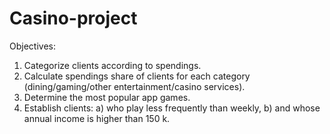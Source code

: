 # Casino-project

Objectives:
1.	Categorize clients according to spendings.
2.	Calculate spendings share of clients for each category (dining/gaming/other entertainment/casino services).
3.	Determine the most popular app games.
4.	Establish clients:
a)	who play less frequently than weekly,
b)	and whose annual income is higher than 150 k.

